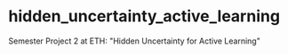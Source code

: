 # hidden_uncertainty_active_learning
Semester Project 2 at ETH: "Hidden Uncertainty for Active Learning"
